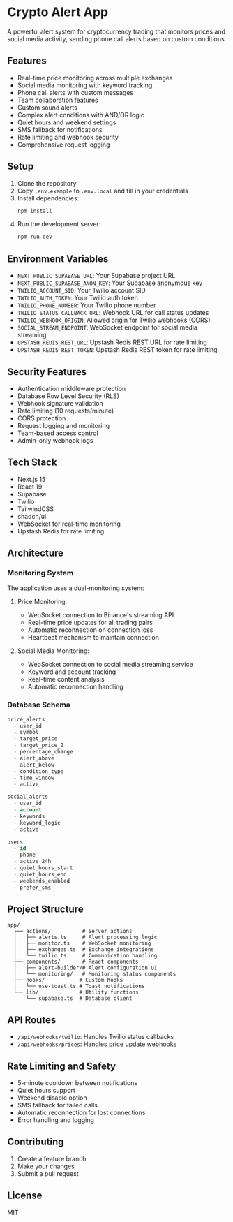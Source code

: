 # Crypto Alert App

A powerful alert system for cryptocurrency trading that monitors prices and social media activity, sending phone call alerts based on custom conditions.

## Features

- Real-time price monitoring across multiple exchanges
- Social media monitoring with keyword tracking
- Phone call alerts with custom messages
- Team collaboration features
- Custom sound alerts
- Complex alert conditions with AND/OR logic
- Quiet hours and weekend settings
- SMS fallback for notifications
- Rate limiting and webhook security
- Comprehensive request logging

## Setup

1. Clone the repository
2. Copy `.env.example` to `.env.local` and fill in your credentials
3. Install dependencies:
   ```bash
   npm install
   ```
4. Run the development server:
   ```bash
   npm run dev
   ```

## Environment Variables

- `NEXT_PUBLIC_SUPABASE_URL`: Your Supabase project URL
- `NEXT_PUBLIC_SUPABASE_ANON_KEY`: Your Supabase anonymous key
- `TWILIO_ACCOUNT_SID`: Your Twilio account SID
- `TWILIO_AUTH_TOKEN`: Your Twilio auth token
- `TWILIO_PHONE_NUMBER`: Your Twilio phone number
- `TWILIO_STATUS_CALLBACK_URL`: Webhook URL for call status updates
- `TWILIO_WEBHOOK_ORIGIN`: Allowed origin for Twilio webhooks (CORS)
- `SOCIAL_STREAM_ENDPOINT`: WebSocket endpoint for social media streaming
- `UPSTASH_REDIS_REST_URL`: Upstash Redis REST URL for rate limiting
- `UPSTASH_REDIS_REST_TOKEN`: Upstash Redis REST token for rate limiting

## Security Features

- Authentication middleware protection
- Database Row Level Security (RLS)
- Webhook signature validation
- Rate limiting (10 requests/minute)
- CORS protection
- Request logging and monitoring
- Team-based access control
- Admin-only webhook logs

## Tech Stack

- Next.js 15
- React 19
- Supabase
- Twilio
- TailwindCSS
- shadcn/ui
- WebSocket for real-time monitoring
- Upstash Redis for rate limiting

## Architecture

### Monitoring System
The application uses a dual-monitoring system:

1. Price Monitoring:
   - WebSocket connection to Binance's streaming API
   - Real-time price updates for all trading pairs
   - Automatic reconnection on connection loss
   - Heartbeat mechanism to maintain connection

2. Social Media Monitoring:
   - WebSocket connection to social media streaming service
   - Keyword and account tracking
   - Real-time content analysis
   - Automatic reconnection handling

### Database Schema

```sql
price_alerts
  - user_id
  - symbol
  - target_price
  - target_price_2
  - percentage_change
  - alert_above
  - alert_below
  - condition_type
  - time_window
  - active

social_alerts
  - user_id
  - account
  - keywords
  - keyword_logic
  - active

users
  - id
  - phone
  - active_24h
  - quiet_hours_start
  - quiet_hours_end
  - weekends_enabled
  - prefer_sms
```

## Project Structure

```
app/
  ├── actions/          # Server actions
  │   ├── alerts.ts     # Alert processing logic
  │   ├── monitor.ts    # WebSocket monitoring
  │   ├── exchanges.ts  # Exchange integrations
  │   └── twilio.ts     # Communication handling
  ├── components/       # React components
  │   ├── alert-builder/# Alert configuration UI
  │   └── monitoring/   # Monitoring status components
  ├── hooks/           # Custom hooks
  │   └── use-toast.ts # Toast notifications
  └── lib/             # Utility functions
      └── supabase.ts  # Database client
```

## API Routes

- `/api/webhooks/twilio`: Handles Twilio status callbacks
- `/api/webhooks/prices`: Handles price update webhooks

## Rate Limiting and Safety

- 5-minute cooldown between notifications
- Quiet hours support
- Weekend disable option
- SMS fallback for failed calls
- Automatic reconnection for lost connections
- Error handling and logging

## Contributing

1. Create a feature branch
2. Make your changes
3. Submit a pull request

## License

MIT 